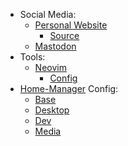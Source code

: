 - Social Media:
  - [Personal Website](https://ashwalker.net)
    - [Source](https://github.com/signalwalker/nix.net.ashwalker)
  - [Mastodon](https://social.ashwalker.net/Ash)
- Tools:
  - [Neovim](https://github.com/neovim/neovim)
    - [Config](https://github.com/signalwalker/nix.home.dev/tree/main/src/editor/neovim)
- [Home-Manager](https://github.com/nix-community/home-manager) Config:
  - [Base](https://github.com/signalwalker/nix.home.base)
  - [Desktop](https://github.com/signalwalker/nix.home.desktop)
  - [Dev](https://github.com/signalwalker/nix.home.dev)
  - [Media](https://github.com/signalwalker/nix.home.media)
